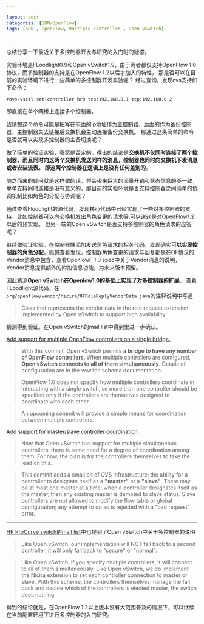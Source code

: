 ```yaml
---

layout: post
categories: [SDN/OpenFlow]
tags: [SDN , OpenFlow, Multiple Controller , Open vSwitch]

---
```

总结分享一下最近关于多控制器开发与研究的入门时的疑惑。

实验环境是FLoodlight0.9和Open vSwitch1.9，由于两者都仅支持OpenFlow 1.0协议，而多控制器的支持是在OpenFlow 1.2以后才加入的特性，
那是否可以在目前的实验环境下进行一些简单的多控制器开发实验呢？
经过查询，发现ovs支持如下命令：
<pre><code>#ovs-vsctl set-controller br0 tcp:192.168.0.1 tcp:192.168.0.2 </pre></code>
即直接在单个网桥上连接多个控制器。

我猜想这个命令可能是把写在前面的ip地址作为主控制器，后面的作为备份控制器，主控制器失去链接后交换机会主动连接备份交换机。
那通过这条简单的命令是否就可以实现多控制器的主备切换呢？

做了简单的验证实验，答案是否定的。得出的结论是**交换机不仅同时连接了两个控制器，而且同时向这两个交换机发送同样的消息，控制器也同时向交换机下发消息或者安装流表。
即这两个控制器在逻辑上是没有任何差别的**。

随之而来的疑问就是这样做的话，将会带来巨大的流量开销和状态信息的不一致，
单单支持同时连接是没有意义的，那目前的实验环境是否支持控制器之间简单的协调机制比如角色的分配与协调呢？

通过查看Floodlight的源代码，发现核心代码中已经实现了一些对多控制器的支持，比如控制器可以向交换机发出角色变更的请求等,可以说这是对OpenFlow1.2以后的预实现。
但另一端的Open vSwitch是否支持多控制器的角色请求的应答呢？

继续做验证实验，在控制器端添加发送角色请求的相关代码，发现确实**可以实现控制器的角色分配**。抓包查看发现，控制器角色变更的请求与回复都是在OF协议的Vendor消息中包含，查看OpenlowF 1.0 spec中关于Vendor消息的说明，Vendor消息提供额外的附加信息功能，为未来版本预留。

因此猜测**Open vSwitch在Openlow1.0的基础上实现了对多控制器的扩展**。
查看FLoodlight源代码，在`org/openflow/vendor/nicira/OFRoleReplyVendorData.java`的注释说明中写道

>Class that represents the vendor data in the role request
extension implemented by Open vSwitch to support high availability.

猜测得到验证。在Open vSwitch的mail list中得到里进一步确认。

[Add support for multiple OpenFlow controllers on a single bridge.](http://openvswitch.org/pipermail/dev/2010-April/001706.html  "Title")
   	
>With this commit, Open vSwitch permits **a bridge to have any number of
OpenFlow controllers**.  When multiple controllers are configured, **Open
vSwitch connects to all of them simultaneously**.  Details of configuration
are in the vswitch schema documentation.

>OpenFlow 1.0 does not specify how multiple controllers coordinate in interacting with a single switch, so more than one controller should be
specified only if the controllers are themselves designed to coordinate with each other.

>An upcoming commit will provide a simple means for coordination between
multiple controllers.

[Add support for master/slave controller coordination.](http://openvswitch.org/pipermail/dev/2010-April/001704.html "Title")

>Now that Open vSwitch has support for multiple simultaneous controllers,
there is some need for a degree of coordination among them.  For now, the
plan is for the controllers themselves to take the lead on this.  

>This commit adds a small bit of OVS infrastructure: the ability for a controller
to designate itself as a **"master"** or a **"slave"**.  There may be at most one
master at a time; when a controller designates itself as the master, then
any existing master is demoted to slave status.  Slave controllers are not
allowed to modify the flow table or global configuration; any attempt to
do so is rejected with a "bad request" error.

--------------------------------------------------------------
[HP ProCurve switch的mail list](https://mailman.stanford.edu/pipermail/openflow-discuss/2010-November/001543.html "Title")中也提到了Open vSwitch中关于多控制器的说明

>Like Open vSwitch, our implementation will NOT fall back to a second controller, it will only fall back to "secure" or "normal".

>Like Open vSwitch, if you specify multiple controllers, it
will connect to all of them simultaneously. 
Like Open vSwitch, we do implement the Nicira extension to set each controller connection to master or slave. With this scheme, the controllers themselves manage the fall back and decide which of the controllers is elected master, the switch does nothing.

得到的结论就是，在OpenFlow 1.2以上版本没有大范围普及的情况下，可以继续在当前配置环境下进行多控制器的入门研究。
